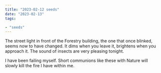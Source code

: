 ```yaml
---
title: "2023-02-12 seeds"
date: "2023-02-13"
tags:

- "seeds"
---
```


The street light in front of the Forestry building, the one that once blinked, seems now to have changed. It dims when you leave it, brightens when you approach it. The sound of insects are very pleasing tonight.

I have been failing myself. Short communions like these with Nature will slowly kill the fire I have within me.